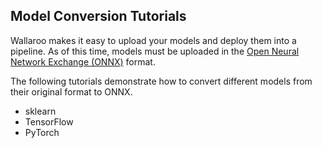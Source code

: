 ## Model Conversion Tutorials

Wallaroo makes it easy to upload your models and deploy them into a pipeline.  As of this time, models must be uploaded in the [Open Neural Network Exchange (ONNX)](https://onnx.ai/) format.

The following tutorials demonstrate how to convert different models from their original format to ONNX.

* sklearn
* TensorFlow
* PyTorch